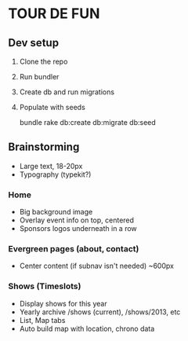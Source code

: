 # TOUR DE FUN

## Dev setup

1. Clone the repo
2. Run bundler
3. Create db and run migrations
4. Populate with seeds

    bundle
    rake db:create db:migrate db:seed

## Brainstorming

* Large text, 18-20px
* Typography (typekit?)

### Home

* Big background image
* Overlay event info on top, centered
* Sponsors logos underneath in a row

### Evergreen pages (about, contact)

* Center content (if subnav isn't needed) ~600px

### Shows (Timeslots)

* Display shows for this year
* Yearly archive /shows (current), /shows/2013, etc
* List, Map tabs
* Auto build map with location, chrono data

